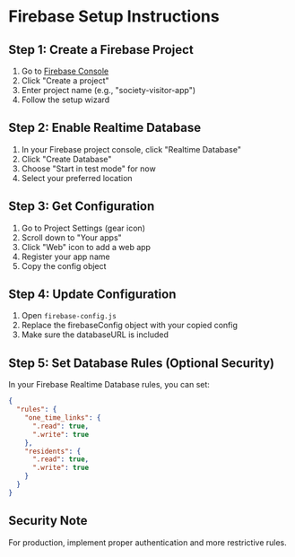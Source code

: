 
# Firebase Setup Instructions

## Step 1: Create a Firebase Project
1. Go to [Firebase Console](https://console.firebase.google.com/)
2. Click "Create a project"
3. Enter project name (e.g., "society-visitor-app")
4. Follow the setup wizard

## Step 2: Enable Realtime Database
1. In your Firebase project console, click "Realtime Database"
2. Click "Create Database"
3. Choose "Start in test mode" for now
4. Select your preferred location

## Step 3: Get Configuration
1. Go to Project Settings (gear icon)
2. Scroll down to "Your apps"
3. Click "Web" icon to add a web app
4. Register your app name
5. Copy the config object

## Step 4: Update Configuration
1. Open `firebase-config.js`
2. Replace the firebaseConfig object with your copied config
3. Make sure the databaseURL is included

## Step 5: Set Database Rules (Optional Security)
In your Firebase Realtime Database rules, you can set:

```json
{
  "rules": {
    "one_time_links": {
      ".read": true,
      ".write": true
    },
    "residents": {
      ".read": true,
      ".write": true
    }
  }
}
```

## Security Note
For production, implement proper authentication and more restrictive rules.
